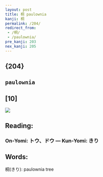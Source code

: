 ```yaml
---
layout: post
title: 桐 paulownia
kanji: 桐
permalink: /204/
redirect_from:
 - /桐/
 - /paulownia/
pre_kanji: 203
nex_kanji: 205
---
```


## {204}

## `paulownia`

## [10]

<div class="stroke"><img src="E6A190.png" /></div>

## Reading:

### On-Yomi: トウ、ドウ &mdash; Kun-Yomi: きり

## Words:

桐(きり): paulownia tree
